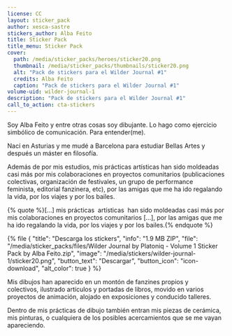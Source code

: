 ```yaml
---
license: CC
layout: sticker_pack
author: xesca-sastre
stickers_author: Alba Feito
title: Sticker Pack
title_menu: Sticker Pack
cover:
  path: /media/sticker_packs/heroes/sticker20.png
  thumbnail: /media/sticker_packs/thumbnails/sticker20.png
  alt: "Pack de stickers para el Wilder Journal #1"
  credits: Alba Feito
  caption: "Pack de stickers para el Wilder Journal #1"
volume-uid: wilder-journal-1
description: "Pack de stickers para el Wilder Journal #1"
call_to_action: cta-stickers
---
```

Soy Alba Feito y entre otras cosas soy dibujante. Lo hago como ejercicio simbólico de comunicación. Para entender(me).

Nací en Asturias y me mudé a Barcelona para estudiar Bellas Artes y después un máster en filosofía.

Además de por mis estudios, mis prácticas artísticas han sido moldeadas casi más por mis colaboraciones en proyectos comunitarios (publicaciones colectivas, organización de festivales, un grupo de performance feminista, editorial fanzinera, etc), por las amigas que me ha ido regalando la vida, por los viajes y por los bailes.

{% quote %}[...] mis prácticas   artísticas   han sido moldeadas casi más por mis colaboraciones en proyectos comunitarios [...], por las amigas que me ha ido regalando la vida, por los viajes y por los bailes.{% endquote %}

{% file { "title": "Descarga los stickers", "info": "1.9 MB ZIP", "file": "/media/sticker_packs/files/Wilder Journal by Platoniq - Volume 1 Sticker Pack by Alba Feito.zip", "image": "/media/stickers/wilder-journal-1/sticker20.png", "button_text": "Descargar", "button_icon": "icon-download", "alt_color": true } %}

Mis dibujos han aparecido en un montón de fanzines propios y colectivos, ilustrado artículos y portadas de libros, movido en varios proyectos de animación, alojado en exposiciones y conducido talleres. 

Dentro de mis prácticas de dibujo también entran mis piezas de cerámica, mis pinturas, o cualquiera de los posibles acercamientos que se me vayan apareciendo.